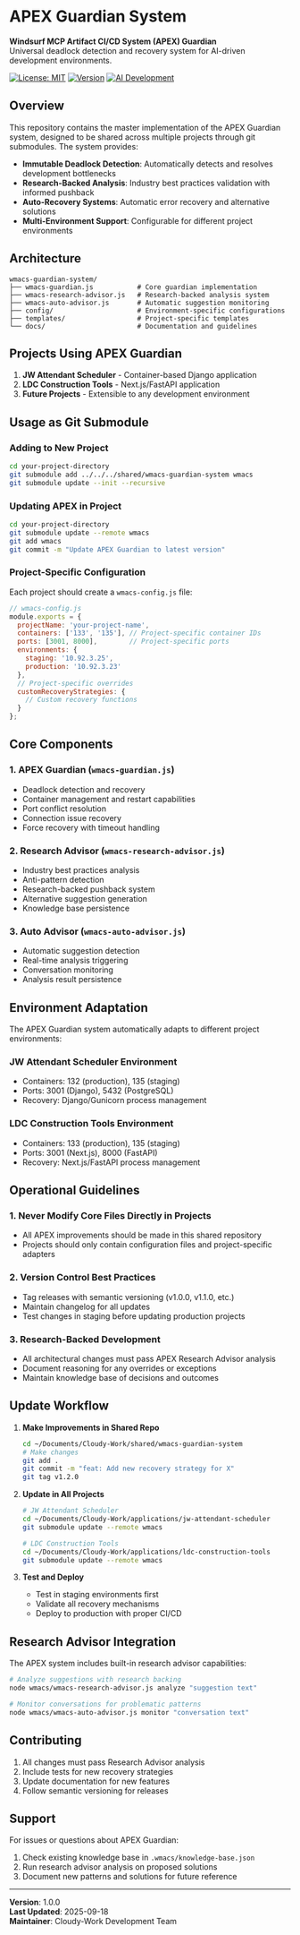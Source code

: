 # APEX Guardian System

**Windsurf MCP Artifact CI/CD System (APEX) Guardian**  
Universal deadlock detection and recovery system for AI-driven development environments.

[![License: MIT](https://img.shields.io/badge/License-MIT-yellow.svg)](https://opensource.org/licenses/MIT)
[![Version](https://img.shields.io/badge/version-1.2.0-blue.svg)](https://github.com/heybearc/wmacs-guardian-system/releases)
[![AI Development](https://img.shields.io/badge/AI-Development-green.svg)](https://github.com/heybearc/wmacs-guardian-system)

## Overview

This repository contains the master implementation of the APEX Guardian system, designed to be shared across multiple projects through git submodules. The system provides:

- **Immutable Deadlock Detection**: Automatically detects and resolves development bottlenecks
- **Research-Backed Analysis**: Industry best practices validation with informed pushback
- **Auto-Recovery Systems**: Automatic error recovery and alternative solutions
- **Multi-Environment Support**: Configurable for different project environments

## Architecture

```
wmacs-guardian-system/
├── wmacs-guardian.js           # Core guardian implementation
├── wmacs-research-advisor.js   # Research-backed analysis system
├── wmacs-auto-advisor.js       # Automatic suggestion monitoring
├── config/                     # Environment-specific configurations
├── templates/                  # Project-specific templates
└── docs/                       # Documentation and guidelines
```

## Projects Using APEX Guardian

1. **JW Attendant Scheduler** - Container-based Django application
2. **LDC Construction Tools** - Next.js/FastAPI application
3. **Future Projects** - Extensible to any development environment

## Usage as Git Submodule

### Adding to New Project
```bash
cd your-project-directory
git submodule add ../../../shared/wmacs-guardian-system wmacs
git submodule update --init --recursive
```

### Updating APEX in Project
```bash
cd your-project-directory
git submodule update --remote wmacs
git add wmacs
git commit -m "Update APEX Guardian to latest version"
```

### Project-Specific Configuration

Each project should create a `wmacs-config.js` file:

```javascript
// wmacs-config.js
module.exports = {
  projectName: 'your-project-name',
  containers: ['133', '135'], // Project-specific container IDs
  ports: [3001, 8000],        // Project-specific ports
  environments: {
    staging: '10.92.3.25',
    production: '10.92.3.23'
  },
  // Project-specific overrides
  customRecoveryStrategies: {
    // Custom recovery functions
  }
};
```

## Core Components

### 1. APEX Guardian (`wmacs-guardian.js`)
- Deadlock detection and recovery
- Container management and restart capabilities
- Port conflict resolution
- Connection issue recovery
- Force recovery with timeout handling

### 2. Research Advisor (`wmacs-research-advisor.js`)
- Industry best practices analysis
- Anti-pattern detection
- Research-backed pushback system
- Alternative suggestion generation
- Knowledge base persistence

### 3. Auto Advisor (`wmacs-auto-advisor.js`)
- Automatic suggestion detection
- Real-time analysis triggering
- Conversation monitoring
- Analysis result persistence

## Environment Adaptation

The APEX Guardian system automatically adapts to different project environments:

### JW Attendant Scheduler Environment
- Containers: 132 (production), 135 (staging)
- Ports: 3001 (Django), 5432 (PostgreSQL)
- Recovery: Django/Gunicorn process management

### LDC Construction Tools Environment
- Containers: 133 (production), 135 (staging)
- Ports: 3001 (Next.js), 8000 (FastAPI)
- Recovery: Next.js/FastAPI process management

## Operational Guidelines

### 1. Never Modify Core Files Directly in Projects
- All APEX improvements should be made in this shared repository
- Projects should only contain configuration files and project-specific adapters

### 2. Version Control Best Practices
- Tag releases with semantic versioning (v1.0.0, v1.1.0, etc.)
- Maintain changelog for all updates
- Test changes in staging before updating production projects

### 3. Research-Backed Development
- All architectural changes must pass APEX Research Advisor analysis
- Document reasoning for any overrides or exceptions
- Maintain knowledge base of decisions and outcomes

## Update Workflow

1. **Make Improvements in Shared Repo**
   ```bash
   cd ~/Documents/Cloudy-Work/shared/wmacs-guardian-system
   # Make changes
   git add .
   git commit -m "feat: Add new recovery strategy for X"
   git tag v1.2.0
   ```

2. **Update in All Projects**
   ```bash
   # JW Attendant Scheduler
   cd ~/Documents/Cloudy-Work/applications/jw-attendant-scheduler
   git submodule update --remote wmacs
   
   # LDC Construction Tools
   cd ~/Documents/Cloudy-Work/applications/ldc-construction-tools
   git submodule update --remote wmacs
   ```

3. **Test and Deploy**
   - Test in staging environments first
   - Validate all recovery mechanisms
   - Deploy to production with proper CI/CD

## Research Advisor Integration

The APEX system includes built-in research advisor capabilities:

```bash
# Analyze suggestions with research backing
node wmacs/wmacs-research-advisor.js analyze "suggestion text"

# Monitor conversations for problematic patterns
node wmacs/wmacs-auto-advisor.js monitor "conversation text"
```

## Contributing

1. All changes must pass Research Advisor analysis
2. Include tests for new recovery strategies
3. Update documentation for new features
4. Follow semantic versioning for releases

## Support

For issues or questions about APEX Guardian:
1. Check existing knowledge base in `.wmacs/knowledge-base.json`
2. Run research advisor analysis on proposed solutions
3. Document new patterns and solutions for future reference

---

**Version**: 1.0.0  
**Last Updated**: 2025-09-18  
**Maintainer**: Cloudy-Work Development Team

